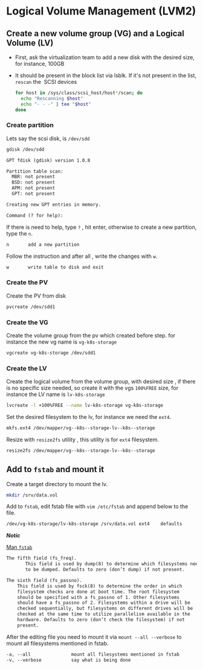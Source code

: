 # Logical Volume Management (LVM2)

## Create a new volume group (VG) and a Logical Volume (LV)

- First, ask the virtualization team to add a new disk with the desired size, for instance, 100GB
- It should be present in the block list via lsblk. If it's not present in the list, `rescan` the  SCSI devices

  ```bash
  for host in /sys/class/scsi_host/host*/scan; do
    echo "Rescanning $host"
    echo "- - -" | tee "$host"
  done
  ```

### Create partition

Lets say the scsi disk, is `/dev/sdd`

```bash
gdisk /dev/sdd
```

```txt
GPT fdisk (gdisk) version 1.0.8

Partition table scan:
  MBR: not present
  BSD: not present
  APM: not present
  GPT: not present

Creating new GPT entries in memory.

Command (? for help):
```

If there is need to help, type `?` , hit enter, otherwise to create a new partition, type the `n`.

```txt
n       add a new partition
```

Follow the instruction and after all , write the changes with `w`.

```txt
w       write table to disk and exit
```

### Create the PV

Create the PV from disk

```bash
pvcreate /dev/sdd1
```

### Create the VG

Create the volume group from the pv which created before step. for instance the new vg name is `vg-k8s-storage`

```bash
vgcreate vg-k8s-storage /dev/sdd1
```

### Create the LV

Create the logical volume from the volume group, with desired size , if there is no specific size needed, so create it with the vgs `100%FREE` size, for instance the LV name is `lv-k8s-storage`

```bash
lvcreate -l +100%FREE --name lv-k8s-storage vg-k8s-storage
```

Set the desired filesystem to the lv, for instance we need the `ext4`.

```bash
mkfs.ext4 /dev/mapper/vg--k8s--storage-lv--k8s--storage
```

Resize with `resize2fs` utility , this utility is for `ext4` filesystem.

```bash
resize2fs /dev/mapper/vg--k8s--storage-lv--k8s--storage
```

## Add to `fstab` and mount it

Create a target directory to mount the lv.

```bash
mkdir /srv/data.vol
```

Add to `fstab`, edit fstab file with `vim /etc/fstab` and append below to the file.

```txt
/dev/vg-k8s-storage/lv-k8s-storage /srv/data.vol ext4    defaults      0 2
```

***Notic***

[Man `fstab`][man-fstab]

```txt
The fifth field (fs_freq).
       This field is used by dump(8) to determine which filesystems need
       to be dumped. Defaults to zero (don’t dump) if not present.

The sixth field (fs_passno).
    This field is used by fsck(8) to determine the order in which
    filesystem checks are done at boot time. The root filesystem
    should be specified with a fs_passno of 1. Other filesystems
    should have a fs_passno of 2. Filesystems within a drive will be
    checked sequentially, but filesystems on different drives will be
    checked at the same time to utilize parallelism available in the
    hardware. Defaults to zero (don’t check the filesystem) if not
    present.
```

After the editing file you need to mount it via `mount --all --verbose` to mount all filesystems mentioned in fstab.

```txt
-a, --all               mount all filesystems mentioned in fstab
-v, --verbose           say what is being done
```


[man-fstab]: https://man7.org/linux/man-pages/man5/fstab.5.html